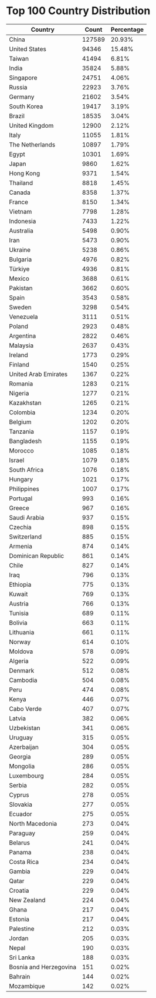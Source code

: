 # Top 100 Country Distribution
| Country | Count | Percentage |
|----|----|----|
| China | 127589 | 20.93% |
| United States | 94346 | 15.48% |
| Taiwan | 41494 | 6.81% |
| India | 35824 | 5.88% |
| Singapore | 24751 | 4.06% |
| Russia | 22923 | 3.76% |
| Germany | 21602 | 3.54% |
| South Korea | 19417 | 3.19% |
| Brazil | 18535 | 3.04% |
| United Kingdom | 12900 | 2.12% |
| Italy | 11055 | 1.81% |
| The Netherlands | 10897 | 1.79% |
| Egypt | 10301 | 1.69% |
| Japan | 9860 | 1.62% |
| Hong Kong | 9371 | 1.54% |
| Thailand | 8818 | 1.45% |
| Canada | 8358 | 1.37% |
| France | 8150 | 1.34% |
| Vietnam | 7798 | 1.28% |
| Indonesia | 7433 | 1.22% |
| Australia | 5498 | 0.90% |
| Iran | 5473 | 0.90% |
| Ukraine | 5238 | 0.86% |
| Bulgaria | 4976 | 0.82% |
| Türkiye | 4936 | 0.81% |
| Mexico | 3688 | 0.61% |
| Pakistan | 3662 | 0.60% |
| Spain | 3543 | 0.58% |
| Sweden | 3298 | 0.54% |
| Venezuela | 3111 | 0.51% |
| Poland | 2923 | 0.48% |
| Argentina | 2822 | 0.46% |
| Malaysia | 2637 | 0.43% |
| Ireland | 1773 | 0.29% |
| Finland | 1540 | 0.25% |
| United Arab Emirates | 1367 | 0.22% |
| Romania | 1283 | 0.21% |
| Nigeria | 1277 | 0.21% |
| Kazakhstan | 1265 | 0.21% |
| Colombia | 1234 | 0.20% |
| Belgium | 1202 | 0.20% |
| Tanzania | 1157 | 0.19% |
| Bangladesh | 1155 | 0.19% |
| Morocco | 1085 | 0.18% |
| Israel | 1079 | 0.18% |
| South Africa | 1076 | 0.18% |
| Hungary | 1021 | 0.17% |
| Philippines | 1007 | 0.17% |
| Portugal | 993 | 0.16% |
| Greece | 967 | 0.16% |
| Saudi Arabia | 937 | 0.15% |
| Czechia | 898 | 0.15% |
| Switzerland | 885 | 0.15% |
| Armenia | 874 | 0.14% |
| Dominican Republic | 861 | 0.14% |
| Chile | 827 | 0.14% |
| Iraq | 796 | 0.13% |
| Ethiopia | 775 | 0.13% |
| Kuwait | 769 | 0.13% |
| Austria | 766 | 0.13% |
| Tunisia | 689 | 0.11% |
| Bolivia | 663 | 0.11% |
| Lithuania | 661 | 0.11% |
| Norway | 614 | 0.10% |
| Moldova | 578 | 0.09% |
| Algeria | 522 | 0.09% |
| Denmark | 512 | 0.08% |
| Cambodia | 504 | 0.08% |
| Peru | 474 | 0.08% |
| Kenya | 446 | 0.07% |
| Cabo Verde | 407 | 0.07% |
| Latvia | 382 | 0.06% |
| Uzbekistan | 341 | 0.06% |
| Uruguay | 315 | 0.05% |
| Azerbaijan | 304 | 0.05% |
| Georgia | 289 | 0.05% |
| Mongolia | 286 | 0.05% |
| Luxembourg | 284 | 0.05% |
| Serbia | 282 | 0.05% |
| Cyprus | 278 | 0.05% |
| Slovakia | 277 | 0.05% |
| Ecuador | 275 | 0.05% |
| North Macedonia | 273 | 0.04% |
| Paraguay | 259 | 0.04% |
| Belarus | 241 | 0.04% |
| Panama | 238 | 0.04% |
| Costa Rica | 234 | 0.04% |
| Gambia | 229 | 0.04% |
| Qatar | 229 | 0.04% |
| Croatia | 229 | 0.04% |
| New Zealand | 224 | 0.04% |
| Ghana | 217 | 0.04% |
| Estonia | 217 | 0.04% |
| Palestine | 212 | 0.03% |
| Jordan | 205 | 0.03% |
| Nepal | 190 | 0.03% |
| Sri Lanka | 188 | 0.03% |
| Bosnia and Herzegovina | 151 | 0.02% |
| Bahrain | 144 | 0.02% |
| Mozambique | 142 | 0.02% |
